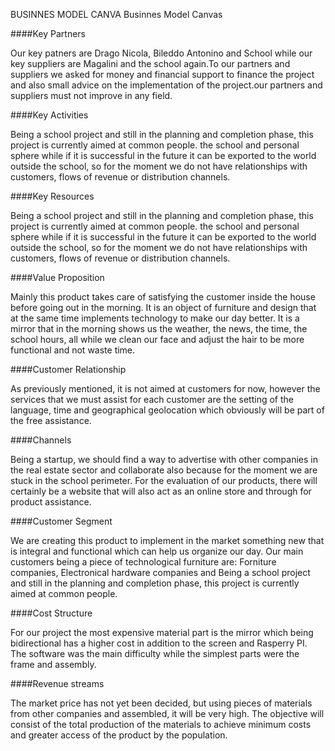 BUSINNES MODEL CANVA
Businnes Model Canvas

####Key Partners

Our key patners are Drago Nicola, Bileddo Antonino and School while our key suppliers are Magalini
and the school again.To our partners and suppliers we asked for money and financial support to
finance the project and also small advice on the implementation of the project.our partners and
suppliers must not improve in any field.

####Key Activities

Being a school project and still in the planning and completion phase, this project is currently aimed at common people.
the school and personal sphere while if it is successful in the future it can be exported to the world
outside the school, so for the moment we do not have relationships with customers, flows of revenue
or distribution channels.

####Key Resources

Being a school project and still in the planning and completion phase, this project is currently aimed at common people.
the school and personal sphere while if it is successful in the future it can be exported to the world
outside the school, so for the moment we do not have relationships with customers, flows of revenue
or distribution channels.

####Value Proposition

Mainly this product takes care of satisfying the customer inside the house before going out in the morning.
It is an object of furniture and design that at the same time implements technology to make our day better.
It is a mirror that in the morning shows us the weather, the news, the time, the school hours, all while we
clean our face and adjust the hair to be more functional and not waste time.

####Customer Relationship

As previously mentioned, it is not aimed at customers for now, however the services that we must assist
for each customer are the setting of the language, time and geographical geolocation which obviously will
be part of the free assistance.

####Channels 

Being a startup, we should find a way to advertise with other companies in the real estate sector and
collaborate also because for the moment we are stuck in the school perimeter. For the evaluation of our
products, there will certainly be a website that will also act as an online store and through for product
assistance.

####Customer Segment

We are creating this product to implement in the market something new that is integral and
functional which can help us organize our day. Our main customers being a piece of
technological furniture are: Forniture companies, Electronical hardware companies and
Being a school project and still in the planning and completion phase, this project is currently aimed at common people.

####Cost Structure 

For our project the most expensive material part is the mirror which being bidirectional has a higher cost in addition to the screen and Rasperry PI. The software was the main difficulty while the simplest parts were the frame and assembly.

####Revenue streams

The market price has not yet been decided, but using pieces of materials from other companies and assembled, it will be very high. The objective will consist of the total production of the materials to achieve minimum costs and greater access of the product by the population.
